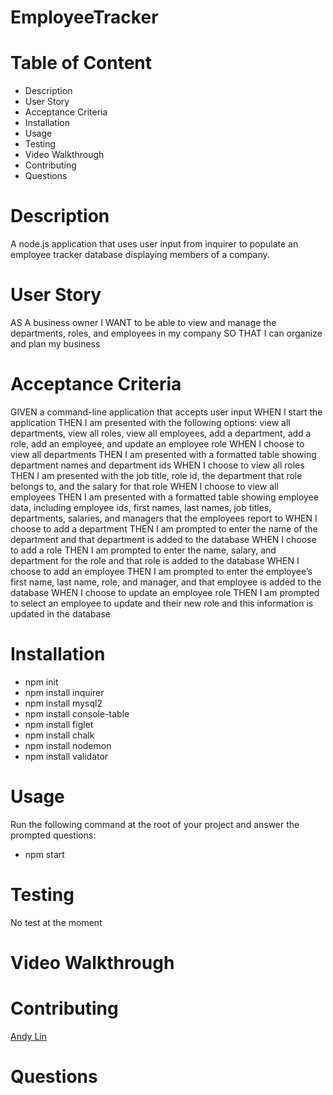 # EmployeeTracker

# Table of Content 
* Description
* User Story
* Acceptance Criteria
* Installation
* Usage
* Testing
* Video Walkthrough
* Contributing
* Questions

# Description 
 A node.js application that uses user input from inquirer to populate an employee tracker database displaying members of a company.

# User Story 
AS A business owner
I WANT to be able to view and manage the departments, roles, and employees in my company
SO THAT I can organize and plan my business

# Acceptance Criteria 
GIVEN a command-line application that accepts user input
WHEN I start the application
THEN I am presented with the following options: view all departments, view all roles, view all employees, add a department, add a role, add an employee, and update an employee role
WHEN I choose to view all departments
THEN I am presented with a formatted table showing department names and department ids
WHEN I choose to view all roles
THEN I am presented with the job title, role id, the department that role belongs to, and the salary for that role
WHEN I choose to view all employees
THEN I am presented with a formatted table showing employee data, including employee ids, first names, last names, job titles, departments, salaries, and managers that the employees report to
WHEN I choose to add a department
THEN I am prompted to enter the name of the department and that department is added to the database
WHEN I choose to add a role
THEN I am prompted to enter the name, salary, and department for the role and that role is added to the database
WHEN I choose to add an employee
THEN I am prompted to enter the employee’s first name, last name, role, and manager, and that employee is added to the database
WHEN I choose to update an employee role
THEN I am prompted to select an employee to update and their new role and this information is updated in the database

# Installation 
* npm init
* npm install inquirer
* npm install mysql2
* npm install console-table
* npm install figlet
* npm install chalk
* npm install nodemon
* npm install validator

# Usage 
Run the following command at the root of your project and answer the prompted questions:

* npm start

# Testing 
No test at the moment

# Video Walkthrough 

# Contributing 
[Andy Lin](https://github.com/andylin03/EmployeeTracker)
# Questions 
